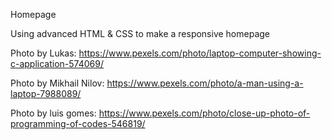Homepage

Using advanced HTML & CSS to make a responsive homepage


Photo by Lukas: https://www.pexels.com/photo/laptop-computer-showing-c-application-574069/

Photo by Mikhail Nilov: https://www.pexels.com/photo/a-man-using-a-laptop-7988089/

Photo by luis gomes: https://www.pexels.com/photo/close-up-photo-of-programming-of-codes-546819/

